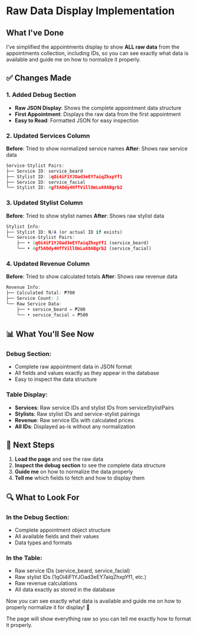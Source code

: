 # Raw Data Display Implementation

## What I've Done

I've simplified the appointments display to show **ALL raw data** from the appointments collection, including IDs, so you can see exactly what data is available and guide me on how to normalize it properly.

## ✅ Changes Made

### **1. Added Debug Section** 
- **Raw JSON Display**: Shows the complete appointment data structure
- **First Appointment**: Displays the raw data from the first appointment
- **Easy to Read**: Formatted JSON for easy inspection

### **2. Updated Services Column**
**Before**: Tried to show normalized service names
**After**: Shows raw service data
```javascript
Service-Stylist Pairs:
├── Service ID: service_beard
├── Stylist ID: 1qOi4iF1YJOad3eEY7aiqZhxpYf1
├── Service ID: service_facial  
└── Stylist ID: 4gf5AOdy4HffVillOmLu68ABgrb2
```

### **3. Updated Stylist Column**
**Before**: Tried to show stylist names
**After**: Shows raw stylist data
```javascript
Stylist Info:
├── Stylist ID: N/A (or actual ID if exists)
└── Service-Stylist Pairs:
    ├── • 1qOi4iF1YJOad3eEY7aiqZhxpYf1 (service_beard)
    └── • 4gf5AOdy4HffVillOmLu68ABgrb2 (service_facial)
```

### **4. Updated Revenue Column**
**Before**: Tried to show calculated totals
**After**: Shows raw revenue data
```javascript
Revenue Info:
├── Calculated Total: ₱700
├── Service Count: 2
└── Raw Service Data:
    ├── • service_beard = ₱200
    └── • service_facial = ₱500
```

## 📊 What You'll See Now

### **Debug Section:**
- Complete raw appointment data in JSON format
- All fields and values exactly as they appear in the database
- Easy to inspect the data structure

### **Table Display:**
- **Services**: Raw service IDs and stylist IDs from serviceStylistPairs
- **Stylists**: Raw stylist IDs and service-stylist pairings
- **Revenue**: Raw service IDs with calculated prices
- **All IDs**: Displayed as-is without any normalization

## 🎯 Next Steps

1. **Load the page** and see the raw data
2. **Inspect the debug section** to see the complete data structure
3. **Guide me** on how to normalize the data properly
4. **Tell me** which fields to fetch and how to display them

## 🔍 What to Look For

### **In the Debug Section:**
- Complete appointment object structure
- All available fields and their values
- Data types and formats

### **In the Table:**
- Raw service IDs (service_beard, service_facial)
- Raw stylist IDs (1qOi4iF1YJOad3eEY7aiqZhxpYf1, etc.)
- Raw revenue calculations
- All data exactly as stored in the database

Now you can see exactly what data is available and guide me on how to properly normalize it for display! 🎉

The page will show everything raw so you can tell me exactly how to format it properly.

